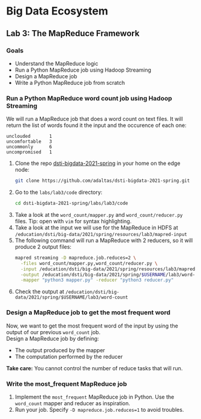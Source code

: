# Big Data Ecosystem

## Lab 3: The MapReduce Framework

### Goals

- Understand the MapReduce logic
- Run a Python MapReduce job using Hadoop Streaming
- Design a MapReduce job
- Write a Python MapReduce job from scratch

### Run a Python MapReduce word count job using Hadoop Streaming

We will run a MapReduce job that does a word count on text files. It will return the list of words found it the input and the occurence of each one:

```
unclouded       1
uncomfortable   3
uncommonly      6
uncompromised   1
```

1. Clone the repo [dsti-bigdata-2021-spring](https://github.com/adaltas/dsti-bigdata-2021-spring.git) in your home on the edge node:
   ```sh
   git clone https://github.com/adaltas/dsti-bigdata-2021-spring.git
   ```
2. Go to the `labs/lab3/code` directory:
   ```sh
   cd dsti-bigdata-2021-spring/labs/lab3/code
   ```
3. Take a look at the `word_count/mapper.py` and `word_count/reducer.py` files. Tip: open with `vim` for syntax highlighting.
4. Take a look at the input we will use for the MapReduce in HDFS at `/education/dsti/big-data/2021/spring/resources/lab3/mapred-input`
5. The following command will run a MapReduce with 2 reducers, so it will produce 2 output files:
   ```sh
   mapred streaming -D mapreduce.job.reduces=2 \
     -files word_count/mapper.py,word_count/reducer.py \
     -input /education/dsti/big-data/2021/spring/resources/lab3/mapred-input \
     -output /education/dsti/big-data/2021/spring/$USERNAME/lab3/word-count \
     -mapper "python3 mapper.py" -reducer "python3 reducer.py"
   ```
6. Check the output at `/education/dsti/big-data/2021/spring/$USERNAME/lab3/word-count`

### Design a MapReduce job to get the most frequent word

Now, we want to get the most frequent word of the input by using the output of our previous `word_count` job.  
Design a MapReduce job by defining:

- The output produced by the mapper
- The computation performed by the reducer

**Take care:** You cannot control the number of reduce tasks that will run.

### Write the most_frequent MapReduce job

1. Implement the `most_frequent` MapReduce job in Python. Use the `word_count` mapper and reducer as inspiration.
2. Run your job. Specify `-D mapreduce.job.reduces=1` to avoid troubles.
